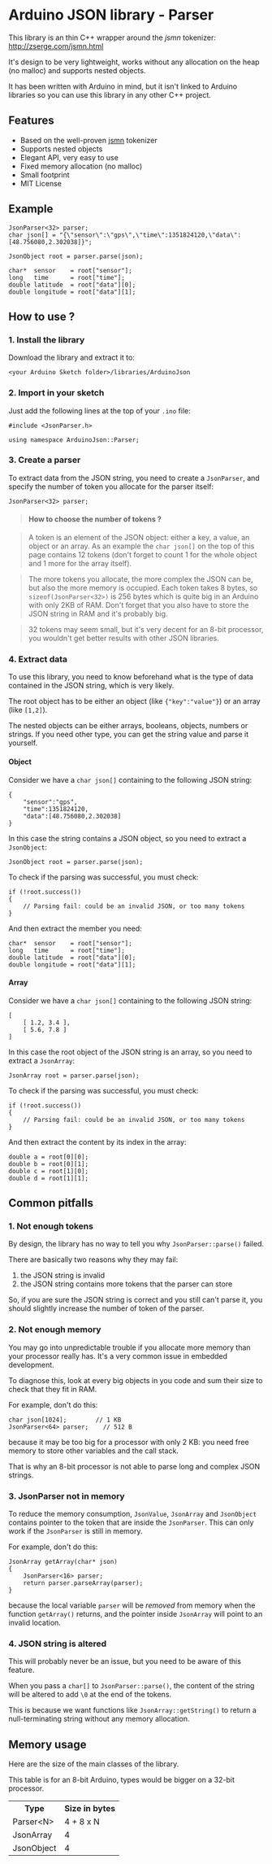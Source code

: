 Arduino JSON library - Parser
=============================

This library is an thin C++ wrapper around the *jsmn* tokenizer: http://zserge.com/jsmn.html

It's design to be very lightweight, works without any allocation on the heap (no malloc) and supports nested objects.

It has been written with Arduino in mind, but it isn't linked to Arduino libraries so you can use this library in any other C++ project.


Features
--------

* Based on the well-proven [jsmn](http://zserge.com/jsmn.html) tokenizer
* Supports nested objects
* Elegant API, very easy to use 
* Fixed memory allocation (no malloc)
* Small footprint
* MIT License


Example
-------

	JsonParser<32> parser;
    char json[] = "{\"sensor\":\"gps\",\"time\":1351824120,\"data\":[48.756080,2.302038]}";   

    JsonObject root = parser.parse(json);

    char*  sensor    = root["sensor"];
    long   time      = root["time"];
    double latitude  = root["data"][0];
    double longitude = root["data"][1];


How to  use ?
-------------

### 1. Install the library

Download the library and extract it to:

    <your Arduino Sketch folder>/libraries/ArduinoJson

### 2. Import in your sketch

Just add the following lines at the top of your `.ino` file:

    #include <JsonParser.h>

    using namespace ArduinoJson::Parser;
    
### 3. Create a parser

To extract data from the JSON string, you need to create a `JsonParser`, and specify the number of token you allocate for the parser itself:

    JsonParser<32> parser;
    
> #### How to choose the number of tokens ?

> A token is an element of the JSON object: either a key, a value, an object or an array.
> As an example the `char json[]` on the top of this page contains 12 tokens (don't forget to count 1 for the whole object and 1 more for the array itself).

> The more tokens you allocate, the more complex the JSON can be, but also the more memory is occupied.
> Each token takes 8 bytes, so `sizeof(JsonParser<32>)` is 256 bytes which is quite big in an Arduino with only 2KB of RAM.
> Don't forget that you also have to store the JSON string in RAM and it's probably big.

> 32 tokens may seem small, but it's very decent for an 8-bit processor, you wouldn't get better results with other JSON libraries.

### 4. Extract data

To use this library, you need to know beforehand what is the type of data contained in the JSON string, which is very likely.

The root object has to be either an object (like `{"key":"value"}`) or an array (like `[1,2]`). 

The nested objects can be either arrays, booleans, objects, numbers or strings.
If you need other type, you can get the string value and parse it yourself.

#### Object

Consider we have a `char json[]` containing to the following JSON string:

    {
        "sensor":"gps",
		"time":1351824120,
		"data":[48.756080,2.302038]
    }

In this case the string contains a JSON object, so you need to extract a `JsonObject`:
   
    JsonObject root = parser.parse(json);
    
To check if the parsing was successful, you must check:

    if (!root.success())
    {
        // Parsing fail: could be an invalid JSON, or too many tokens
    }
    
And then extract the member you need:
    
    char*  sensor    = root["sensor"];
    long   time      = root["time"];
    double latitude  = root["data"][0];
    double longitude = root["data"][1];
    
#### Array

Consider we have a `char json[]` containing to the following JSON string:

    [
        [ 1.2, 3.4 ],
        [ 5.6, 7.8 ]               
    ]

In this case the root object of the JSON string is an array, so you need to extract a `JsonArray`:
   
    JsonArray root = parser.parse(json);
    
To check if the parsing was successful, you must check:

    if (!root.success())
    {
        // Parsing fail: could be an invalid JSON, or too many tokens
    }
    
And then extract the content by its index in the array:
    
    double a = root[0][0];
	double b = root[0][1];
	double c = root[1][0];
	double d = root[1][1];
	
Common pitfalls
---------------

### 1. Not enough tokens

By design, the library has no way to tell you why `JsonParser::parse()` failed.

There are basically two reasons why they may fail:

1. the JSON string is invalid
2. the JSON string contains more tokens that the parser can store

So, if you are sure the JSON string is correct and you still can't parse it, you should slightly increase the number of token of the parser.

### 2. Not enough memory

You may go into unpredictable trouble if you allocate more memory than your processor really has.
It's a very common issue in embedded development. 

To diagnose this, look at every big objects in you code and sum their size to check that they fit in RAM.

For example, don't do this:

    char json[1024];        // 1 KB
    JsonParser<64> parser;    // 512 B

because it may be too big for a processor with only 2 KB: you need free memory to store other variables and the call stack.

That is why an 8-bit processor is not able to parse long and complex JSON strings.

### 3. JsonParser not in memory

To reduce the memory consumption, `JsonValue`, `JsonArray` and `JsonObject` contains pointer to the token that are inside the `JsonParser`. This can only work if the `JsonParser` is still in memory.

For example, don't do this:

    JsonArray getArray(char* json)
    {
        JsonParser<16> parser;
        return parser.parseArray(parser); 
    }

because the local variable `parser` will be *removed* from memory when the function `getArray()` returns, and the pointer inside `JsonArray` will point to an invalid location.

### 4. JSON string is altered

This will probably never be an issue, but you need to be aware of this feature.

When you pass a `char[]` to `JsonParser::parse()`, the content of the string will be altered to add `\0` at the end of the tokens.

This is because we want functions like `JsonArray::getString()` to return a null-terminating string without any memory allocation.
   

Memory usage
------------

Here are the size of the main classes of the library.

This table is for an 8-bit Arduino, types would be bigger on a 32-bit processor.

<table>
    <tr>
        <th>Type</th>
        <th>Size in bytes</th>
    </tr>
    <tr>
        <td>Parser&lt;N&gt;</td>
        <td>4 + 8 x N</td>
    </tr>
    <tr>
        <td>JsonArray</td>
        <td>4</td>
    </tr>
    <tr>
        <td>JsonObject</td>
        <td>4</td>
    </tr>
</table> 